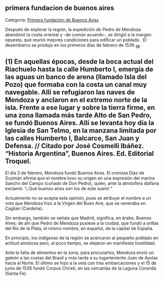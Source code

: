 ## primera fundacion de buenos aires

Categoría: [Primera fundación de Buenos Aires](http://descubrircorrientes.com.ar/2012/index.php/3156-historia-desde-el-origen-hasta-1814/tierra-argentina-1492-1588/la-ocupacion-de-la-tierra/corriente-del-atlantico-ocupacion-del-rio-de-la-plata/primera-fundacion-de-buenos-aires)

Después de explorar la región, la expedición de Pedro de Mendoza abandonó la costa oriental y -de común acuerdo-, se dirigió a la margen opuesta, que reunió mejores condiciones para edificar un poblado.  El desembarco se produjo en los primeros días de febrero de 1536 <sub><strong><span><span>(1)</span></span></strong></sub> .

## **(1)** En aquellas épocas, desde la boca actual del Riachuelo hasta la calle Humberto I, emergía de las aguas un banco de arena (llamado Isla del Pozo) que formaba con la costa un canal muy navegable. Allí se refugiaron las naves de Mendoza y anclaron en el extremo norte de la isla. Frente a ese lugar y sobre la tierra firme, en una zona llamada más tarde Alto de San Pedro, se fundó Buenos Aires. Allí se levanta hoy día la Iglesia de San Telmo, en la manzana limitada por las calles Humberto I, Balcarce, San Juan y Defensa. // Citado por José Cosmelli Ibáñez. “Historia Argentina”, Buenos Aires. Ed. Editorial Troquel.

El día 3 de febrero, Mendoza fundó Buenos Aires. El cronista Díaz de Guzmán afirma que el nombre tuvo su origen en una expresión del marino Sancho del Campo (cuñado de Don Pedro), quien, ante la atmósfera diáfana exclamó: “¡ Qué buenos aires son los de este suelo! "

Actualmente no se acepta esta opinión, pues se atribuye el nombre a un voto que Mendoza hizo a la Virgen del Buen Aire, que se veneraba en Cagliari (Cerdeña).

Sin embargo, también se señala que Madrid, significa, en árabe, Buenos Aires; de ahí que Pedro de Mendoza pusiese a la ciudad, que fundó a orillas del Río de la Plata, el mismo nombre, en español, de la capital de España.

En principio, los indígenas de la región se acercaron al pequeño poblado en actitud amistosa pero, al poco tiempo, se alejaron en manifiesta hostilidad.

Ante la falta de alimentos en la zona, para procurarlos, Mendoza envió un galeón a las costas del Brasil y más tarde a su lugarteniente Juan de Ayolas hacia el Norte. El último se hizo a la vela con tres embarcaciones y el 15 de junio de 1536 fundó Corpus Christi, en las cercanías de la Laguna Coronda (Santa Fe).